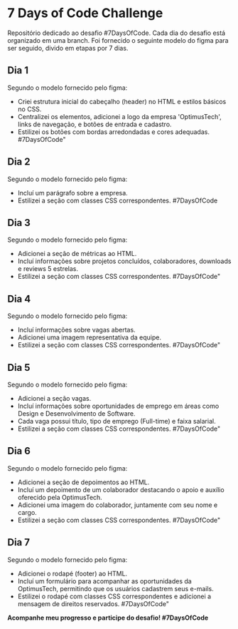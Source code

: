 
# 7 Days of Code Challenge

Repositório dedicado ao desafio #7DaysOfCode. Cada dia do desafio está organizado em uma branch.
Foi fornecido o seguinte modelo do figma para ser seguido, divido em etapas por 7 dias.

## Dia 1
Segundo o modelo fornecido pelo figma:
-  Criei estrutura inicial do cabeçalho (header) no HTML e estilos básicos no CSS.
- Centralizei os elementos, adicionei a logo da empresa 'OptimusTech', links de navegação, e botões de entrada e cadastro.
- Estilizei os botões com bordas arredondadas e cores adequadas. #7DaysOfCode"
## Dia 2
Segundo o modelo fornecido pelo figma:
-  Incluí um parágrafo sobre a empresa.
- Estilizei a seção com classes CSS correspondentes. #7DaysOfCode

## Dia 3
Segundo o modelo fornecido pelo figma:
- Adicionei a seção de métricas ao HTML.
- Incluí informações sobre projetos concluídos, colaboradores, downloads e reviews 5 estrelas. 
- Estilizei a seção com classes CSS correspondentes. #7DaysOfCode"

## Dia 4
Segundo o modelo fornecido pelo figma:
- Incluí informações sobre vagas abertas. 
- Adicionei uma imagem representativa da equipe. 
- Estilizei a seção com classes CSS correspondentes. #7DaysOfCode"

## Dia 5
Segundo o modelo fornecido pelo figma:
- Adicionei a seção vagas.
- Incluí informações sobre oportunidades de emprego em áreas como Design e Desenvolvimento de Software. 
- Cada vaga possui título, tipo de emprego (Full-time) e faixa salarial. 
- Estilizei a seção com classes CSS correspondentes. #7DaysOfCode"

## Dia 6
Segundo o modelo fornecido pelo figma:
- Adicionei a seção de depoimentos ao HTML.
- Incluí um depoimento de um colaborador destacando o apoio e auxílio oferecido pela OptimusTech.
- Adicionei uma imagem do colaborador, juntamente com seu nome e cargo.
- Estilizei a seção com classes CSS correspondentes. #7DaysOfCode"

## Dia 7
Segundo o modelo fornecido pelo figma:
- Adicionei o rodapé (footer) ao HTML.
- Incluí um formulário para acompanhar as oportunidades da OptimusTech, permitindo que os usuários cadastrem seus e-mails.
- Estilizei o rodapé com classes CSS correspondentes e adicionei a mensagem de direitos reservados. #7DaysOfCode"


**Acompanhe meu progresso e participe do desafio! #7DaysOfCode**
